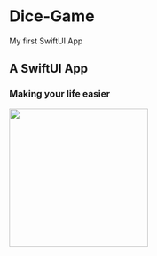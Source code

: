 # Dice-Game
My first SwiftUI App

## A SwiftUI App




### Making your life easier

<p align="left">
<img src="https://user-images.githubusercontent.com/46055179/69269081-b75f8f00-0be9-11ea-8c0e-4e6078da642d.PNG" width="250">
</p>


